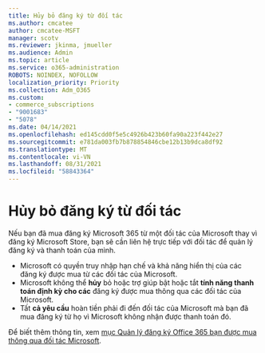```yaml
---
title: Hủy bỏ đăng ký từ đối tác
ms.author: cmcatee
author: cmcatee-MSFT
manager: scotv
ms.reviewer: jkinma, jmueller
ms.audience: Admin
ms.topic: article
ms.service: o365-administration
ROBOTS: NOINDEX, NOFOLLOW
localization_priority: Priority
ms.collection: Adm_O365
ms.custom:
- commerce_subscriptions
- "9001683"
- "5078"
ms.date: 04/14/2021
ms.openlocfilehash: ed145cdd0f5e5c4926b423b60fa90a223f442e27
ms.sourcegitcommit: e781da003fb7b878854846cbe12b13b9dca8df92
ms.translationtype: MT
ms.contentlocale: vi-VN
ms.lasthandoff: 08/31/2021
ms.locfileid: "58843364"
---
```

# <a name="cancel-subscription-from-partner"></a>Hủy bỏ đăng ký từ đối tác

Nếu bạn đã mua đăng ký Microsoft 365 từ một đối tác của Microsoft thay vì đăng ký Microsoft Store, bạn sẽ cần liên hệ trực tiếp với đối tác để quản lý đăng ký và thanh toán của mình.

- Microsoft có quyền truy nhập hạn chế và khả năng hiển thị của các đăng ký được mua từ các đối tác của Microsoft. 
- Microsoft không thể **hủy** bỏ hoặc trợ giúp bật hoặc tắt **tính năng thanh toán định kỳ cho các** đăng ký được mua thông qua các đối tác của Microsoft. 
- Tất **cả yêu cầu** hoàn tiền phải đi đến đối tác của Microsoft mà bạn đã mua đăng ký từ họ vì Microsoft không nhận được thanh toán đó. 

Để biết thêm thông tin, xem [mục Quản lý đăng ký Office 365 bạn được mua thông qua đối tác Microsoft](https://support.microsoft.com/help/4230739/microsoft-account-manage-office-365-subscription-from-third-party). 
